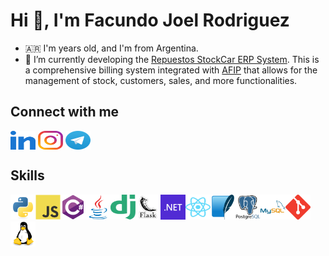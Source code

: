# Hi 👋, I'm Facundo Joel Rodriguez

- 🇦🇷 I'm <span id="age"></span> years old, and I'm from Argentina.
- 🔭 I’m currently developing the [Repuestos StockCar ERP System](https://github.com/facurodrij/stockcar-gestion). This is a comprehensive billing system integrated with [AFIP](https://www.afip.gob.ar/) that allows for the management of stock, customers, sales, and more functionalities.

## Connect with me

<p align="left">
<a href="https://www.linkedin.com/in/facundo-joel-rodriguez/" target="blank"><img align="center" src="images/linked-in-alt.svg" height="30" width="40" /></a>
<a href="https://instagram.com/facurodrij" target="blank"><img align="center" src="images/instagram.svg" alt="https://instagram.com/facurodrij" height="30" width="40" /></a>
<a href="https://t.me/facurodrij" target="blank"><img align="center" src="images/telegram.svg" height="30" width="40" /></a>
</p>

## Skills

<p align="left">
<a href="https://www.python.org" target="_blank" rel="noreferrer"><img src="images/python-original.svg" alt="python" width="40" height="40"></a><a href="https://developer.mozilla.org/en-US/docs/Web/JavaScript" target="_blank" rel="noreferrer"><img src="images/javascript-original.svg" alt="javascript" width="40" height="40"/></a><a href="https://dotnet.microsoft.com/en-us/languages/csharp" target="_blank" rel="noreferrer"><img src="images/csharp-original.svg" alt="csharp" width="40" height="40"/></a><a href="https://www.java.com" target="_blank" rel="noreferrer"><img src="images/java-original.svg" alt="java" width="40" height="40"/></a><a href="https://www.djangoproject.com/" target="_blank" rel="noreferrer"><img src="images/django.svg" alt="django" width="40" height="40"/></a><a href="https://flask.palletsprojects.com/en/3.0.x/" target="_blank" rel="noreferrer"><img src="images/flask.png" alt="flask" width="40" height="40"></a><a href="https://www.dotnet.microsoft.com/" target="_blank" rel="noreferrer"><img src="images/dot-net-original-wordmark.png" alt="dotnet" width="40" height="40"/></a><a href="https://es.react.dev/" target="_blank" rel="noreferrer"><img src="images/react-2.svg" alt="react" width="40" height="40"/></a><a href="https://www.sqlite.org/" target="_blank" rel="noreferrer"><img src="images/sqlite-icon.svg" alt="sqlite" width="40" height="40"/></a><a href="https://www.postgresql.org" target="_blank" rel="noreferrer"><img src="images/postgresql-original-wordmark.svg" alt="postgresql" width="40" height="40"/></a><a href="https://www.mysql.com/" target="_blank" rel="noreferrer"><img src="images/mysql-original-wordmark.svg" alt="mysql" width="40" height="40"/></a><a href="https://git-scm.com/" target="_blank" rel="noreferrer"><img src="images/git-scm-icon.svg" alt="git" width="40" height="40"/></a><a href="https://www.linux.org/" target="_blank" rel="noreferrer"><img src="images/linux-original.svg" alt="linux" width="40" height="40"/></a>
</p>

<script>
    function calculateAge(birthDate) {
        const today = new Date();
        const birthDateObj = new Date(birthDate);
        let age = today.getFullYear() - birthDateObj.getFullYear();
        const monthDifference = today.getMonth() - birthDateObj.getMonth();
        if (monthDifference < 0 || (monthDifference === 0 && today.getDate() < birthDateObj.getDate())) {
            age--;
        }
        return age;
    }

    document.getElementById('age').textContent = calculateAge('2000-10-18');
</script>
